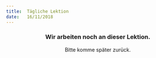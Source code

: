 ```yaml
---
title:  Tägliche Lektion
date:   16/11/2018
---
```


### <center>Wir arbeiten noch an dieser Lektion.</center>
<center>Bitte komme später zurück.</center>